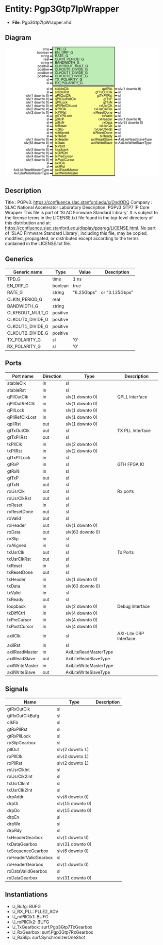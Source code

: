 # Entity: Pgp3Gtp7IpWrapper

- **File**: Pgp3Gtp7IpWrapper.vhd
## Diagram

![Diagram](Pgp3Gtp7IpWrapper.svg "Diagram")
## Description

Title      : PGPv3: https://confluence.slac.stanford.edu/x/OndODQ
Company    : SLAC National Accelerator Laboratory
Description: PGPv3 GTP7 IP Core Wrapper
This file is part of 'SLAC Firmware Standard Library'.
It is subject to the license terms in the LICENSE.txt file found in the
top-level directory of this distribution and at:
   https://confluence.slac.stanford.edu/display/ppareg/LICENSE.html.
No part of 'SLAC Firmware Standard Library', including this file,
may be copied, modified, propagated, or distributed except according to
the terms contained in the LICENSE.txt file.
## Generics

| Generic name     | Type     | Value      | Description    |
| ---------------- | -------- | ---------- | -------------- |
| TPD_G            | time     | 1 ns       |                |
| EN_DRP_G         | boolean  | true       |                |
| RATE_G           | string   | "6.25Gbps" | or "3.125Gbps" |
| CLKIN_PERIOD_G   | real     |            |                |
| BANDWIDTH_G      | string   |            |                |
| CLKFBOUT_MULT_G  | positive |            |                |
| CLKOUT0_DIVIDE_G | positive |            |                |
| CLKOUT1_DIVIDE_G | positive |            |                |
| CLKOUT2_DIVIDE_G | positive |            |                |
| TX_POLARITY_G    | sl       | '0'        |                |
| RX_POLARITY_G    | sl       | '0'        |                |
## Ports

| Port name       | Direction | Type                   | Description            |
| --------------- | --------- | ---------------------- | ---------------------- |
| stableClk       | in        | sl                     |                        |
| stableRst       | in        | sl                     |                        |
| qPllOutClk      | in        | slv(1 downto 0)        | QPLL Interface         |
| qPllOutRefClk   | in        | slv(1 downto 0)        |                        |
| qPllLock        | in        | slv(1 downto 0)        |                        |
| qPllRefClkLost  | in        | slv(1 downto 0)        |                        |
| qpllRst         | out       | slv(1 downto 0)        |                        |
| gtTxOutClk      | out       | sl                     | TX PLL Interface       |
| gtTxPllRst      | out       | sl                     |                        |
| txPllClk        | in        | slv(2 downto 0)        |                        |
| txPllRst        | in        | slv(2 downto 0)        |                        |
| gtTxPllLock     | in        | sl                     |                        |
| gtRxP           | in        | sl                     | GTH FPGA IO            |
| gtRxN           | in        | sl                     |                        |
| gtTxP           | out       | sl                     |                        |
| gtTxN           | out       | sl                     |                        |
| rxUsrClk        | out       | sl                     | Rx ports               |
| rxUsrClkRst     | out       | sl                     |                        |
| rxReset         | in        | sl                     |                        |
| rxResetDone     | out       | sl                     |                        |
| rxValid         | out       | sl                     |                        |
| rxHeader        | out       | slv(1 downto 0)        |                        |
| rxData          | out       | slv(63 downto 0)       |                        |
| rxSlip          | in        | sl                     |                        |
| rxAligned       | in        | sl                     |                        |
| txUsrClk        | out       | sl                     | Tx Ports               |
| txUsrClkRst     | out       | sl                     |                        |
| txReset         | in        | sl                     |                        |
| txResetDone     | out       | sl                     |                        |
| txHeader        | in        | slv(1 downto 0)        |                        |
| txData          | in        | slv(63 downto 0)       |                        |
| txValid         | in        | sl                     |                        |
| txReady         | out       | sl                     |                        |
| loopback        | in        | slv(2 downto 0)        | Debug Interface        |
| txDiffCtrl      | in        | slv(4 downto 0)        |                        |
| txPreCursor     | in        | slv(4 downto 0)        |                        |
| txPostCursor    | in        | slv(4 downto 0)        |                        |
| axilClk         | in        | sl                     | AXI-Lite DRP Interface |
| axilRst         | in        | sl                     |                        |
| axilReadMaster  | in        | AxiLiteReadMasterType  |                        |
| axilReadSlave   | out       | AxiLiteReadSlaveType   |                        |
| axilWriteMaster | in        | AxiLiteWriteMasterType |                        |
| axilWriteSlave  | out       | AxiLiteWriteSlaveType  |                        |
## Signals

| Name                 | Type             | Description |
| -------------------- | ---------------- | ----------- |
| gtRxOutClk           | sl               |             |
| gtRxOutClkBufg       | sl               |             |
| clkFb                | sl               |             |
| gtRxPllRst           | sl               |             |
| gtRxPllLock          | sl               |             |
| rxSlipGearbox        | sl               |             |
| pllOut               | slv(2 downto 1)  |             |
| rxPllClk             | slv(2 downto 1)  |             |
| rxPllRst             | slv(2 downto 1)  |             |
| rxUsrClkInt          | sl               |             |
| rxUsrClk2Int         | sl               |             |
| txUsrClkInt          | sl               |             |
| txUsrClk2Int         | sl               |             |
| drpAddr              | slv(8 downto 0)  |             |
| drpDi                | slv(15 downto 0) |             |
| drpDo                | slv(15 downto 0) |             |
| drpEn                | sl               |             |
| drpWe                | sl               |             |
| drpRdy               | sl               |             |
| txHeaderGearbox      | slv(1 downto 0)  |             |
| txDataGearbox        | slv(31 downto 0) |             |
| txSequenceGearbox    | slv(6 downto 0)  |             |
| rxHeaderValidGearbox | sl               |             |
| rxHeaderGearbox      | slv(1 downto 0)  |             |
| rxDataValidGearbox   | sl               |             |
| rxDataGearbox        | slv(31 downto 0) |             |
## Instantiations

- U_Bufg: BUFG
- U_RX_PLL: PLLE2_ADV
- U_rxPllClk1: BUFG
- U_rxPllClk2: BUFG
- U_TxGearbox: surf.Pgp3Gtp7TxGearbox
- U_RxGearbox: surf.Pgp3Gtp7RxGearbox
- U_RxSlip: surf.SynchronizerOneShot
